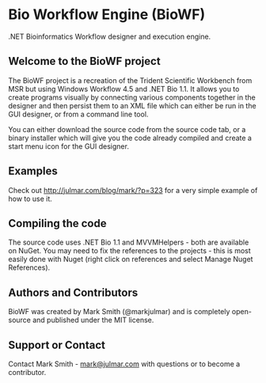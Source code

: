 # Bio Workflow Engine (BioWF)
.NET Bioinformatics Workflow designer and execution engine.

## Welcome to the BioWF project

The BioWF project is a recreation of the Trident Scientific Workbench from MSR but using Windows Workflow 4.5 and .NET Bio 1.1. It allows you to create programs visually by connecting various components together in the designer and then persist them to an XML file which can either be run in the GUI designer, or from a command line tool.

You can either download the source code from the source code tab, or a binary installer which will give you the code already compiled and create a start menu icon for the GUI designer.

## Examples
Check out http://julmar.com/blog/mark/?p=323 for a very simple example of how to use it.

## Compiling the code

The source code uses .NET Bio 1.1 and MVVMHelpers - both are available on NuGet.  You may need to fix the references to the projects - this is most easily done with Nuget (right click on references and select Manage Nuget References).

## Authors and Contributors
BioWF was created by Mark Smith (@markjulmar) and is completely open-source and published under the MIT license.

## Support or Contact
Contact Mark Smith - mark@julmar.com with questions or to become a contributor.